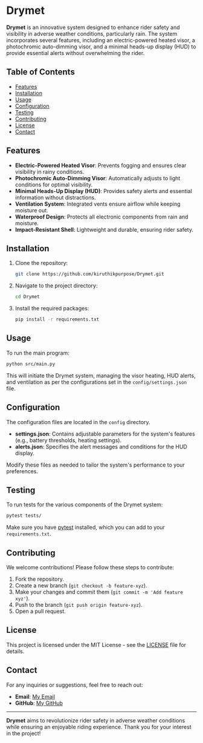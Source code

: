 
# Drymet

**Drymet** is an innovative system designed to enhance rider safety and visibility in adverse weather conditions, particularly rain. The system incorporates several features, including an electric-powered heated visor, a photochromic auto-dimming visor, and a minimal heads-up display (HUD) to provide essential alerts without overwhelming the rider.

## Table of Contents

- [Features](#features)
- [Installation](#installation)
- [Usage](#usage)
- [Configuration](#configuration)
- [Testing](#testing)
- [Contributing](#contributing)
- [License](#license)
- [Contact](#contact)

## Features

- **Electric-Powered Heated Visor**: Prevents fogging and ensures clear visibility in rainy conditions.
- **Photochromic Auto-Dimming Visor**: Automatically adjusts to light conditions for optimal visibility.
- **Minimal Heads-Up Display (HUD)**: Provides safety alerts and essential information without distractions.
- **Ventilation System**: Integrated vents ensure airflow while keeping moisture out.
- **Waterproof Design**: Protects all electronic components from rain and moisture.
- **Impact-Resistant Shell**: Lightweight and durable, ensuring rider safety.

## Installation

1. Clone the repository:
   ```bash
   git clone https://github.com/kiruthikpurpose/Drymet.git
   ```

2. Navigate to the project directory:
   ```bash
   cd Drymet
   ```

3. Install the required packages:
   ```bash
   pip install -r requirements.txt
   ```

## Usage

To run the main program:
```bash
python src/main.py
```

This will initiate the Drymet system, managing the visor heating, HUD alerts, and ventilation as per the configurations set in the `config/settings.json` file.

## Configuration

The configuration files are located in the `config` directory.

- **settings.json**: Contains adjustable parameters for the system's features (e.g., battery thresholds, heating settings).
- **alerts.json**: Specifies the alert messages and conditions for the HUD display.

Modify these files as needed to tailor the system's performance to your preferences.

## Testing

To run tests for the various components of the Drymet system:
```bash
pytest tests/
```

Make sure you have [pytest](https://docs.pytest.org/en/6.2.x/) installed, which you can add to your `requirements.txt`.

## Contributing

We welcome contributions! Please follow these steps to contribute:

1. Fork the repository.
2. Create a new branch (`git checkout -b feature-xyz`).
3. Make your changes and commit them (`git commit -m 'Add feature xyz'`).
4. Push to the branch (`git push origin feature-xyz`).
5. Open a pull request.

## License

This project is licensed under the MIT License - see the [LICENSE](LICENSE) file for details.

## Contact

For any inquiries or suggestions, feel free to reach out:

- **Email**: [My Email](mailto:kiruthikpurpose@gmail.com)
- **GitHub**: [My GitHub](https://github.com/kiruthikpurpose)

---

**Drymet** aims to revolutionize rider safety in adverse weather conditions while ensuring an enjoyable riding experience. Thank you for your interest in the project!
